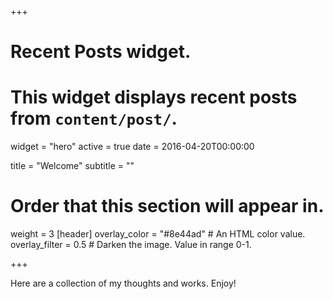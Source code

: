 +++
# Recent Posts widget.
# This widget displays recent posts from `content/post/`.
widget = "hero"
active = true
date = 2016-04-20T00:00:00

title = "Welcome"
subtitle = ""

# Order that this section will appear in.
weight = 3
[header]
  overlay_color = "#8e44ad"  # An HTML color value.
  overlay_filter = 0.5  # Darken the image. Value in range 0-1.

+++

Here are a collection of my thoughts and works. Enjoy!
